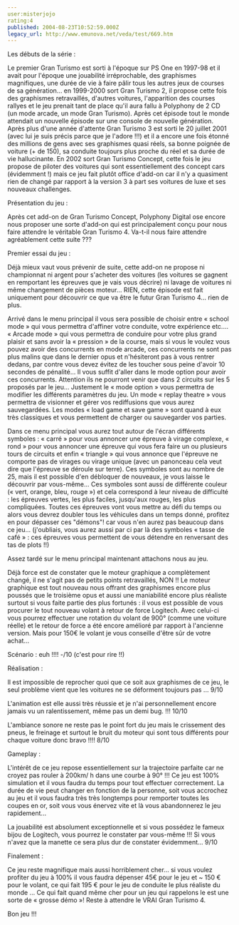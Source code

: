 ```yaml
---
user:misterjojo
rating:4
published: 2004-08-23T10:52:59.000Z
legacy_url: http://www.emunova.net/veda/test/669.htm
---
```

Les débuts de la série :  

  

  

Le premier Gran Turismo est sorti à l'époque sur PS One en 1997-98 et il avait pour l'époque une jouabilité irréprochable, des graphismes magnifiques, une durée de vie à faire pâlir tous les autres jeux de courses de sa génération... en 1999-2000 sort Gran Turismo 2, il propose cette fois des graphismes retravaillés, d'autres voitures, l'apparition des courses rallyes et le jeu prenait tant de place qu'il aura fallu à Polyphony de 2 CD (un mode arcade, un mode Gran Turismo). Après cet épisode tout le monde attendait un nouvelle épisode sur une console de nouvelle génération. Après plus d'une année d'attente Gran Turismo 3 est sorti le 20 juillet 2001 (avec lui je suis précis parce que je l'adore !!!) et il a encore une fois étonné des millions de gens avec ses graphismes quasi réels, sa bonne poignée de voiture (+ de 150), sa conduite toujours plus proche du réel et sa durée de vie hallucinante. En 2002 sort Gran Turismo Concept, cette fois le jeu propose de piloter des voitures qui sont essentiellement des concept cars (évidemment !) mais ce jeu fait plutôt office d'add-on car il n'y a quasiment rien de changé par rapport à la version 3 à part ses voitures de luxe et ses nouveaux challenges.  

  

  

Présentation du jeu :  

  

  

Après cet add-on de Gran Turismo Concept, Polyphony Digital ose encore nous proposer une sorte d'add-on qui est principalement conçu pour nous faire attendre le véritable Gran Turismo 4\. Va-t-il nous faire attendre agréablement cette suite ???   

  

  

Premier essai du jeu :  

  

  

Déjà mieux vaut vous prévenir de suite, cette add-on ne propose ni championnat ni argent pour s'acheter des voitures (les voitures se gagnent en remportant les épreuves que je vais vous décrire) ni lavage de voitures ni même changement de pièces moteur... RIEN, cette épisode est fait uniquement pour découvrir ce que va être le futur Gran Turismo 4... rien de plus.  

Arrivé dans le menu principal il vous sera possible de choisir entre « school mode » qui vous permettra d'affiner votre conduite, votre expérience etc.... « Arcade mode » qui vous permettra de conduire pour votre plus grand plaisir et sans avoir la « pression » de la course, mais si vous le voulez vous pouvez avoir des concurrents en mode arcade, ces concurrents ne sont pas plus malins que dans le dernier opus et n'hésiteront pas à vous rentrer dedans, par contre vous devez évitez de les toucher sous peine d'avoir 10 secondes de pénalité... Il vous suffit d'aller dans le mode option pour avoir ces concurrents. Attention ils ne pourront venir que dans 2 circuits sur les 5 proposés par le jeu... Justement le « mode option » vous permettra de modifier les différents paramètres du jeu. Un mode « replay theatre » vous permettra de visionner et gérer vos rediffusions que vous aurez sauvegardées. Les modes « load game et save game » sont quand à eux très classiques et vous permettent de charger ou sauvegarder vos parties.  

  

Dans ce menu principal vous aurez tout autour de l'écran différents symboles : « carré » pour vous annoncer une épreuve à virage complexe, « rond » pour vous annoncer une épreuve qui vous fera faire un ou plusieurs tours de circuits et enfin « triangle » qui vous annonce que l'épreuve ne comporte pas de virages ou virage unique (avec un panonceau cela veut dire que l'épreuve se déroule sur terre). Ces symboles sont au nombre de 25, mais il est possible d'en débloquer de nouveaux, je vous laisse le découvrir par vous-même... Ces symboles sont aussi de différente couleur (« vert, orange, bleu, rouge ») et cela correspond à leur niveau de difficulté : les épreuves vertes, les plus faciles, jusqu'aux rouges, les plus compliquées. Toutes ces épreuves vont vous mettre au défi du temps ou alors vous devrez doubler tous les véhicules dans un temps donné, profitez en pour dépasser ces "démons"! car vous n'en aurez pas beaucoup dans ce jeu... (j'oubliais, vous aurez aussi par ci par là des symboles « tasse de café » : ces épreuves vous permettent de vous détendre en renversant des tas de plots !!)   

Assez tardé sur le menu principal maintenant attachons nous au jeu.  

Déjà force est de constater que le moteur graphique a complètement changé, il ne s'agit pas de petits points retravaillés, NON !! Le moteur graphique est tout nouveau nous offrant des graphismes encore plus poussés que le troisième opus et aussi une maniabilité encore plus réaliste surtout si vous faite partie des plus fortunés : il vous est possible de vous procurer le tout nouveau volant à retour de force Logitech. Avec celui-ci vous pourrez effectuer une rotation du volant de 900° (comme une voiture réelle) et le retour de force a été encore amélioré par rapport à l'ancienne version. Mais pour 150€ le volant je vous conseille d'être sûr de votre achat...  

  

Scénario : euh !!!! -/10 (c'est pour rire !!)   

  

Réalisation :  

  

  

Il est impossible de reprocher quoi que ce soit aux graphismes de ce jeu, le seul problème vient que les voitures ne se déforment toujours pas ... 9/10  

  

L'animation est elle aussi très réussie et je n'ai personnellement encore jamais vu un ralentissement, même pas un demi bug. !!! 10/10  

  

L'ambiance sonore ne reste pas le point fort du jeu mais le crissement des pneus, le freinage et surtout le bruit du moteur qui sont tous différents pour chaque voiture donc bravo !!!! 8/10  

  

Gameplay :  

  

  

L'intérêt de ce jeu repose essentiellement sur la trajectoire parfaite car ne croyez pas rouler à 200km/ h dans une courbe à 90° !!! Ce jeu est 100% simulation et il vous faudra du temps pour tout effectuer correctement. La durée de vie peut changer en fonction de la personne, soit vous accrochez au jeu et il vous faudra très très longtemps pour remporter toutes les coupes en or, soit vous vous énervez vite et là vous abandonnerez le jeu rapidement...  

La jouabilité est absolument exceptionnelle et si vous possédez le fameux bijou de Logitech, vous pourrez le constater par vous-même !!! Si vous n'avez que la manette ce sera plus dur de constater évidemment... 9/10  

  

Finalement :   

  

Ce jeu reste magnifique mais aussi horriblement cher... si vous voulez profiter du jeu à 100% il vous faudra dépenser 45€ pour le jeu et ~ 150 € pour le volant, ce qui fait 195 € pour le jeu de conduite le plus réaliste du monde ... Ce qui fait quand même cher pour un jeu qui rappelons le est une sorte de « grosse démo »! Reste à attendre le VRAI Gran Turismo 4\.   

  

Bon jeu !!!